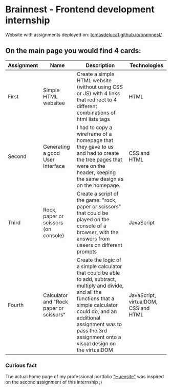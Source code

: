 # Brainnest - Frontend development internship

Website with assignments deployed on: [tomasdeluca1.github.io/brainnest/](https://tomasdeluca1.github.io/brainnest/)

## On the main page you would find 4 cards:

|Assignment|Name|Description|Technologies|
|----------|----|-----------|------------|  
|First|Simple HTML websitee|Create a simple HTML website (without using CSS or JS) with 4 links that redirect to 4 different combinations of html lists tags|HTML|  
|Second|Generating a good User Interface|I had to copy a wireframe of a homepage that they gave to us and had to create the tree pages that were on the header, keeping the same design as on the homepage.|CSS and HTML|
|Third|Rock, paper or scissors (on console)|Create a script of the game: "rock, paper or scissors" that could be played on the console of a browser, with the answers from useers on different prompts|JavaScript|
|Fourth|Calculator and "Rock paper or scissors"|Create the logic of a simple calculator that could be able to add, subtract, multiply and divide, and all the functions that a simple calculator could do, and an additional assignment was to pass the 3rd assignment onto a visual design on the virtualDOM|JavaScript, virtualDOM, CSS and HTML|

### Curious fact

The actual home page of my professional portfolio ["Huevsite"](https://huevsite.com.ar/home) was inspired on the second assignment of this internship ;)
